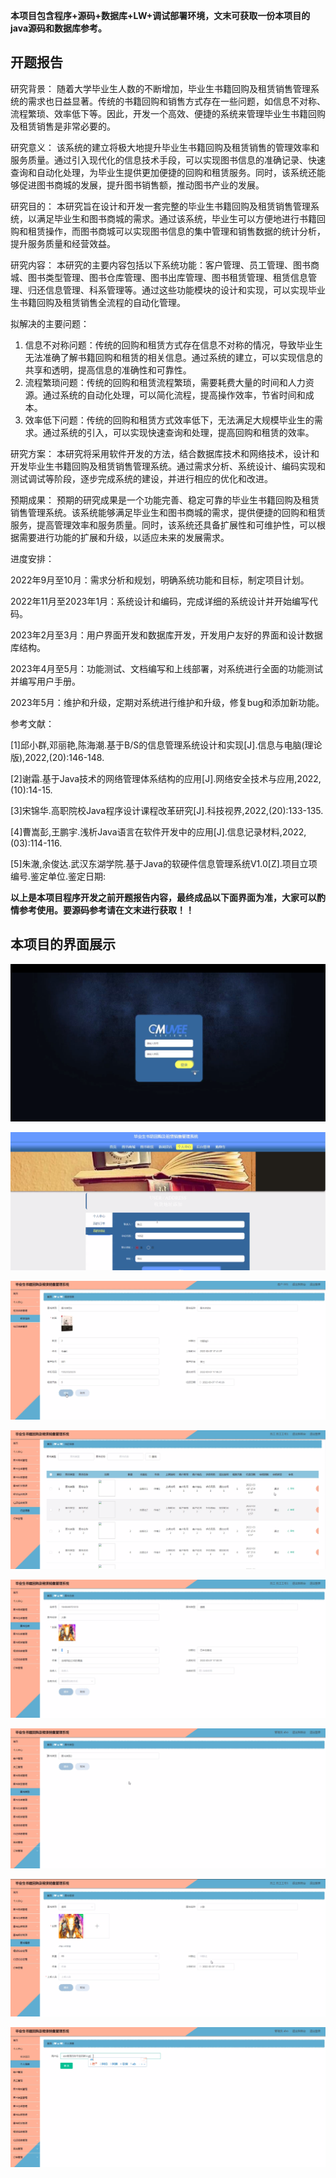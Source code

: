****本项目包含程序+源码+数据库+LW+调试部署环境，文末可获取一份本项目的java源码和数据库参考。****

## ******开题报告******

研究背景：
随着大学毕业生人数的不断增加，毕业生书籍回购及租赁销售管理系统的需求也日益显著。传统的书籍回购和销售方式存在一些问题，如信息不对称、流程繁琐、效率低下等。因此，开发一个高效、便捷的系统来管理毕业生书籍回购及租赁销售是非常必要的。

研究意义：
该系统的建立将极大地提升毕业生书籍回购及租赁销售的管理效率和服务质量。通过引入现代化的信息技术手段，可以实现图书信息的准确记录、快速查询和自动化处理，为毕业生提供更加便捷的回购和租赁服务。同时，该系统还能够促进图书商城的发展，提升图书销售额，推动图书产业的发展。

研究目的：
本研究旨在设计和开发一套完整的毕业生书籍回购及租赁销售管理系统，以满足毕业生和图书商城的需求。通过该系统，毕业生可以方便地进行书籍回购和租赁操作，而图书商城可以实现图书信息的集中管理和销售数据的统计分析，提升服务质量和经营效益。

研究内容：
本研究的主要内容包括以下系统功能：客户管理、员工管理、图书商城、图书类型管理、图书仓库管理、图书出库管理、图书租赁管理、租赁信息管理、归还信息管理、科系管理等。通过这些功能模块的设计和实现，可以实现毕业生书籍回购及租赁销售全流程的自动化管理。

拟解决的主要问题：

  1. 信息不对称问题：传统的回购和租赁方式存在信息不对称的情况，导致毕业生无法准确了解书籍回购和租赁的相关信息。通过系统的建立，可以实现信息的共享和透明，提高信息的准确性和可靠性。
  2. 流程繁琐问题：传统的回购和租赁流程繁琐，需要耗费大量的时间和人力资源。通过系统的自动化处理，可以简化流程，提高操作效率，节省时间和成本。
  3. 效率低下问题：传统的回购和租赁方式效率低下，无法满足大规模毕业生的需求。通过系统的引入，可以实现快速查询和处理，提高回购和租赁的效率。

研究方案：
本研究将采用软件开发的方法，结合数据库技术和网络技术，设计和开发毕业生书籍回购及租赁销售管理系统。通过需求分析、系统设计、编码实现和测试调试等阶段，逐步完成系统的建设，并进行相应的优化和改进。

预期成果：
预期的研究成果是一个功能完善、稳定可靠的毕业生书籍回购及租赁销售管理系统。该系统能够满足毕业生和图书商城的需求，提供便捷的回购和租赁服务，提高管理效率和服务质量。同时，该系统还具备扩展性和可维护性，可以根据需要进行功能的扩展和升级，以适应未来的发展需求。

进度安排：

2022年9月至10月：需求分析和规划，明确系统功能和目标，制定项目计划。

2022年11月至2023年1月：系统设计和编码，完成详细的系统设计并开始编写代码。

2023年2月至3月：用户界面开发和数据库开发，开发用户友好的界面和设计数据库结构。

2023年4月至5月：功能测试、文档编写和上线部署，对系统进行全面的功能测试并编写用户手册。

2023年5月：维护和升级，定期对系统进行维护和升级，修复bug和添加新功能。

参考文献：

[1]邱小群,邓丽艳,陈海潮.基于B/S的信息管理系统设计和实现[J].信息与电脑(理论版),2022,(20):146-148.

[2]谢霜.基于Java技术的网络管理体系结构的应用[J].网络安全技术与应用,2022,(10):14-15.

[3]宋锦华.高职院校Java程序设计课程改革研究[J].科技视界,2022,(20):133-135.

[4]曹嵩彭,王鹏宇.浅析Java语言在软件开发中的应用[J].信息记录材料,2022,(03):114-116.

[5]朱澈,余俊达.武汉东湖学院.基于Java的软硬件信息管理系统V1.0[Z].项目立项编号.鉴定单位.鉴定日期:

****以上是本项目程序开发之前开题报告内容，最终成品以下面界面为准，大家可以酌情参考使用。要源码参考请在文末进行获取！！****

## ******本项目的界面展示******

![](./res/9f766622432e45ad918e938500eca49e.png)

![](./res/58e5e06591cb4e7ebf239a75e1bcf609.png)

![](./res/a0df831ba60f456dafa23d0a504953a0.png)

![](./res/4c60a691cf2b4f079d374a5b71c8f2f9.png)

![](./res/d99d36c3607946e5a9d61ef508ecd0ba.png)

![](./res/7948d90cce2e480db97fa0c84f8be459.png)

![](./res/e2d72e29fd4c4d06b0ce4d8d580cc0e4.png)

![](./res/7ce61dc3a1c94e1b9aea0429fad5dc6d.png)

